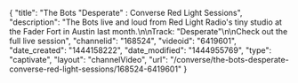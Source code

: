 {
    "title": "The Bots \"Desperate\" : Converse Red Light Sessions",
    "description": "The Bots live and loud from Red Light Radio's tiny studio at the Fader Fort in Austin last month.\n\nTrack: \"Desperate\"\n\nCheck out the full live session",
    "channelid": "168524",
    "videoid": "6419601",
    "date_created": "1444158222",
    "date_modified": "1444955769",
    "type": "captivate",
    "layout": "channelVideo",
    "url": "\/converse\/the-bots-desperate-converse-red-light-sessions\/168524-6419601"
}